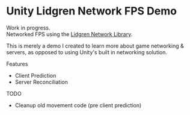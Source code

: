 # Unity Lidgren Network FPS Demo
Work in progress. \
Networked FPS using the [Lidgren Network Library](https://github.com/lidgren/lidgren-network-gen3).

This is merely a demo I created to learn more about game networking & servers, as opposed to using Unity's built in networking solution.

Features
- Client Prediction
- Server Reconciliation

TODO
- Cleanup old movement code (pre client prediction)